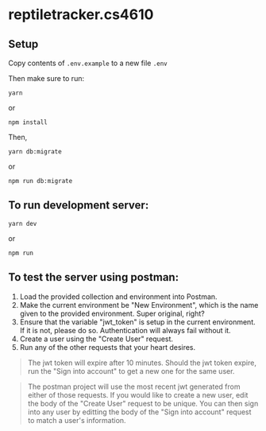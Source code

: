 # reptiletracker.cs4610

## Setup

Copy contents of `.env.example` to a new file `.env`

Then make sure to run: 

```
yarn
```

or 

```
npm install
```
Then,

```
yarn db:migrate
```
or
```
npm run db:migrate
```


## To run development server:
```
yarn dev
```
or 
```
npm run 
```

## To test the server using postman:

1. Load the provided collection and environment into Postman.
1. Make the current environment be "New Environment", which is the name given to the provided environment. Super original, right?
1. Ensure that the variable "jwt_token" is setup in the current environment. If it is not, please do so. Authentication will always fail without it.
1. Create a user using the "Create User" request.
1. Run any of the other requests that your heart desires.

> The jwt token will expire after 10 minutes. Should the jwt token expire, run the "Sign into account" to get a new one for the same user.

> The postman project will use the most recent jwt generated from either of those requests. If you would like to create a new user, edit the body of the "Create User" request to be unique. You can then sign into any user by editting the body of the "Sign into account" request to match a user's information.
